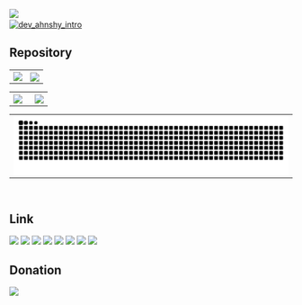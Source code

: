 <a href="https://hits.seeyoufarm.com"><img src="https://hits.seeyoufarm.com/api/count/incr/badge.svg?url=https%3A%2F%2Fgithub.com%2Fahnshy%2Fhit-counter&count_bg=%2379C83D&title_bg=%23555555&icon=&icon_color=%23E7E7E7&title=Today&edge_flat=false"/></a><br/>
[![dev_ahnshy_intro](https://github.com/user-attachments/assets/1f900066-1692-4797-bfb0-61b447439b46)](https://www.youtube.com/watch?v=D07QdP161BQ?t=0s)
## Repository 
<!-- GitHub Streak(https://git.io/streak-stats) -->
<table>
  <tr>
    <td>
      <img src="https://streak-stats.demolab.com?user=ahnshy&theme=github-dark-blue&hide_border=true&border_radius=0&date_format=%5BY.%5Dn.j&card_width=409&hide_current_streak=true&hide_longest_streak=true" align="Left" />
    </td>
    <td>
      <img src="https://streak-stats.demolab.com?user=ahnshy&theme=github-dark-blue&hide_border=true&border_radius=0&locale=ko&date_format=%5BY.%5Dn.j&card_width=338&hide_total_contributions=true&hide_current_streak=true" align="center" />
    </td>
  </tr>
</table>
<!-- GitHub stats(https://github-readme-stats.vercel.app) -->
<table>
  <tr>
    <td valign="top" width="55%">
      <img src="https://github-readme-stats.vercel.app/api?username=ahnshy&show_icons=true&count_private=true&hide_border=true&theme=github_dark" align="center" style="width: 100%" />
    </td>
    <td valign="top" width="44%">
      <img src="https://github-readme-stats.vercel.app/api/top-langs/?username=ahnshy&show_icons=true&theme=github_dark&hide_border=true&layout=compact" align="center" style="width: 97%" />
    </td>
  </tr>
</table> 
<!-- Snake Animation -->
<table>
  <tr>
    <td>
      <img width="794" src="https://raw.githubusercontent.com/ahnshy/ahnshy/output/github-contribution-grid-snake-dark.svg#gh-dark-mode-only" align="center"/>
    </td>
  </tr>
</table> 
<br/>

<!-- About Link -->
## Link
<a href="https://ahnshy.github.io/" target="_blank"><img src="https://img.shields.io/badge/github.io-gray?logo=github" /></a>
<a href="https://gitlab.com/ahnshy/" target="_blank"><img src="https://img.shields.io/badge/gitlab-red?logo=gitlab" /></a>
<a href="https://www.facebook.com/ahnshy/" target="_blank"><img src="https://img.shields.io/badge/Facebook-blue?logo=facebook" /></a>
<a href="https://www.linkedin.com/in/ahn-hoseong-97057191/" target="_blank"><img src="http://img.shields.io/badge/-LinkedIn-0072b1?style=flat&logo=linkedin" /></a>
<a href="https://blog.naver.com/ahnshy" target="_blank"><img src="https://img.shields.io/badge/Naver_Blog-white?logo=naver" /></a></td>
<a href="https://ahnshy.tistory.com/" target="_blank"><img src="https://img.shields.io/badge/Tistory_Blog-red?logo=tistory" /></a>
<img src="https://img.shields.io/badge/KakaoTalk-gray?logo=KakaoTalk" />
<img src="https://img.shields.io/badge/Telegram-white?logo=Telegram" />
<br/>

<!-- Buymeacoffee Link -->
## Donation
<a href="https://www.buymeacoffee.com/27G6yAl/" target="_blank"><img src="https://img.shields.io/badge/Buy_me_a_coffee-grey?logo=buymeacoffee&logoColor=#FFDD00" /></a>

